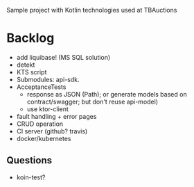 Sample project with Kotlin technologies used at TBAuctions

# Backlog

* add liquibase! (MS SQL solution)
* detekt
* KTS script
* Submodules: api-sdk.
* AcceptanceTests
  * response as JSON (Path); or generate models based on contract/swagger; but don't reuse api-model)
  * use ktor-client
* fault handling + error pages
* CRUD operation
* CI server (github? travis)
* docker/kubernetes

## Questions

* koin-test?
